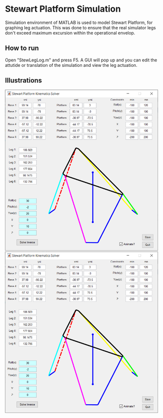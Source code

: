 # Stewart Platform Simulation
Simulation environment of MATLAB is used to model Stewart Platform, for graphing leg actuation. This was done to ensure that the real simulator
legs don't exceed maximum excursion within the operational envelop.


## How to run
Open "StewLegLog.m" and press F5. A GUI will pop up and you can edit the attutide or translation of the simulation and view the leg actuation.

## Illustrations
<img src="https://github.com/Tac321/Stewart-Platform/blob/master/Images/Stewart_MATLAB.png" width="700" />

<img src="https://github.com/Tac321/Stewart-Platform/blob/master/Images/Stewart_MATLAB.png" width="700" />
